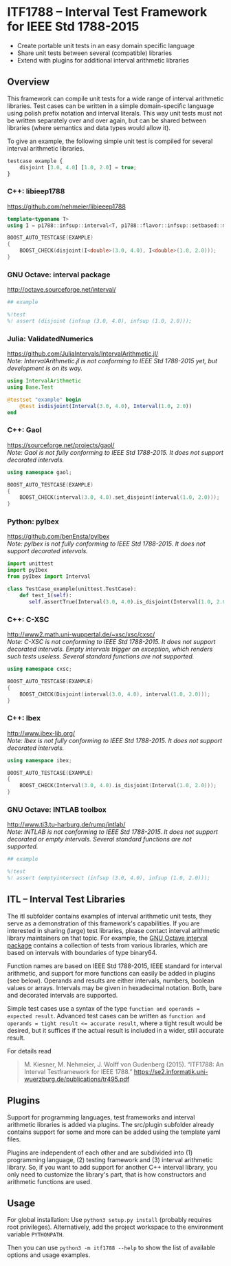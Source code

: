 # ITF1788 – Interval Test Framework for IEEE Std 1788-2015

* Create portable unit tests in an easy domain specific language
* Share unit tests between several (compatible) libraries
* Extend with plugins for additional interval arithmetic libraries


## Overview

This framework can compile unit tests for a wide range of interval arithmetic libraries. Test cases can be written in a simple domain-specific language using polish prefix notation and interval literals. This way unit tests must not be written separately over and over again, but can be shared between libraries (where semantics and data types would allow it).

To give an example, the following simple unit test is compiled for several interval arithmetic libraries.
```javascript
testcase example {
	disjoint [3.0, 4.0] [1.0, 2.0] = true;
}
```

### C++: libieep1788
https://github.com/nehmeier/libieeep1788
```c++
template<typename T>
using I = p1788::infsup::interval<T, p1788::flavor::infsup::setbased::mpfr_bin_ieee754_flavor>;

BOOST_AUTO_TESTCASE(EXAMPLE)
{
	BOOST_CHECK(disjoint(I<double>(3.0, 4.0), I<double>(1.0, 2.0)));
}
```

### GNU Octave: interval package
http://octave.sourceforge.net/interval/
```octave
## example

%!test
%! assert (disjoint (infsup (3.0, 4.0), infsup (1.0, 2.0)));
```

### Julia: ValidatedNumerics
https://github.com/JuliaIntervals/IntervalArithmetic.jl/  
*Note: IntervalArithmetic.jl is not conforming to IEEE Std 1788-2015 yet, but development is on its way.*
```julia
using IntervalArithmetic
using Base.Test

@testset "example" begin
    @test isdisjoint(Interval(3.0, 4.0), Interval(1.0, 2.0))
end
```

### C++: Gaol
https://sourceforge.net/projects/gaol/  
*Note: Gaol is not fully conforming to IEEE Std 1788-2015. It does not support decorated intervals.*
```c++
using namespace gaol;

BOOST_AUTO_TESTCASE(EXAMPLE)
{
	BOOST_CHECK(interval(3.0, 4.0).set_disjoint(interval(1.0, 2.0)));
}
```

### Python: pyIbex
https://github.com/benEnsta/pyIbex  
*Note: pyIbex is not fully conforming to IEEE Std 1788-2015. It does not support decorated intervals.*
```python
import unittest
import pyIbex
from pyIbex import Interval

class TestCase_example(unittest.TestCase):
    def test_1(self):
       self.assertTrue(Interval(3.0, 4.0).is_disjoint(Interval(1.0, 2.0)))
```

### C++: C-XSC
http://www2.math.uni-wuppertal.de/~xsc/xsc/cxsc/  
*Note: C-XSC is not conforming to IEEE Std 1788-2015. It does not support decorated intervals. Empty intervals trigger an exception, which renders such tests useless. Several standard functions are not supported.*
```c++
using namespace cxsc;

BOOST_AUTO_TESTCASE(EXAMPLE)
{
	BOOST_CHECK(Disjoint(interval(3.0, 4.0), interval(1.0, 2.0)));
}
```

### C++: Ibex
http://www.ibex-lib.org/  
*Note: Ibex is not fully conforming to IEEE Std 1788-2015. It does not support decorated intervals.*
```c++
using namespace ibex;

BOOST_AUTO_TESTCASE(EXAMPLE)
{
	BOOST_CHECK(Interval(3.0, 4.0).is_disjoint(Interval(1.0, 2.0)));
}
```

### GNU Octave: INTLAB toolbox
http://www.ti3.tu-harburg.de/rump/intlab/  
*Note: INTLAB is not conforming to IEEE Std 1788-2015. It does not support decorated or empty intervals. Several standard functions are not supported.*
```octave
## example

%!test
%! assert (emptyintersect (infsup (3.0, 4.0), infsup (1.0, 2.0)));
```


## ITL – Interval Test Libraries

The itl subfolder contains examples of interval arithmetic unit tests, they serve as a demonstration of this framework's capabilities. If you are interested in sharing (large) test libraries, please contact interval arithmetic library maintainers on that topic. For example, the [GNU Octave interval package](http://octave.sourceforge.net/interval/) contains a collection of tests from various libraries, which are based on intervals with boundaries of type binary64.

Function names are based on IEEE Std 1788-2015, IEEE standard for interval arithmetic, and support for more functions can easily be added in plugins (see below). Operands and results are either intervals, numbers, boolean values or arrays. Intervals may be given in hexadecimal notation. Both, bare and decorated intervals are supported.

Simple test cases use a syntax of the type `function and operands = expected result`. Advanced test cases can be written as `function and operands = tight result <= accurate result`, where a tight result would be desired, but it suffices if the actual result is included in a wider, still accurate result.

For details read
> M. Kiesner, M. Nehmeier, J. Wolff von Gudenberg (2015). “ITF1788: An Interval Testframework for IEEE 1788.” https://se2.informatik.uni-wuerzburg.de/publications/tr495.pdf


## Plugins

Support for programming languages, test frameworks and interval arithmetic libraries is added via plugins. The src/plugin subfolder already contains support for some and more can be added using the template yaml files.

Plugins are independent of each other and are subdivided into (1) programming language, (2) testing framework and (3) interval arithmetic library. So, if you want to add support for another C++ interval library, you only need to customize the library's part, that is how constructors and arithmetic functions are used.


## Usage

For global installation: Use `python3 setup.py install` (probably requires root privileges). Alternatively, add the project workspace to the environment variable `PYTHONPATH`.

Then you can use `python3 -m itf1788 --help` to show the list of available options and usage examples.
